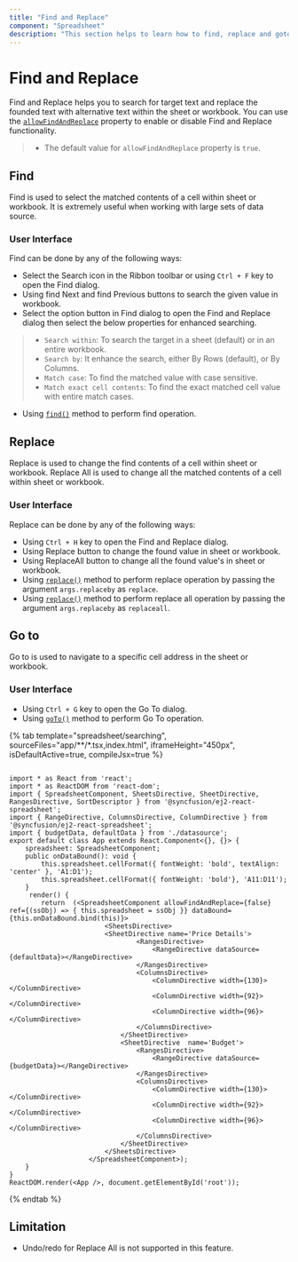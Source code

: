```yaml
---
title: "Find and Replace"
component: "Spreadsheet"
description: "This section helps to learn how to find, replace and goto(navigate to cell) in Spreadsheet control."
---
```


# Find and Replace

Find and Replace helps you to search for target text and replace the founded text with alternative text within the sheet or workbook. You can use the [`allowFindAndReplace`](../api/spreadsheet/#allowFindAndReplace) property to enable or disable Find and Replace functionality.

> * The default value for `allowFindAndReplace` property is `true`.

## Find

Find is used to select the matched contents of a cell within sheet or workbook. It is extremely useful when working with large sets of data source.

### User Interface

Find can be done by any of the following ways:

* Select the Search icon in the Ribbon toolbar or using `Ctrl + F` key to open the Find dialog.
* Using find Next and find Previous buttons to search the given value in workbook.
* Select the option button in Find dialog to open the Find and Replace dialog then select the below          properties for enhanced searching.

> * `Search within`: To search the target in a sheet (default) or in an entire workbook.
> * `Search by`: It enhance the search, either By Rows (default), or By Columns.
> * `Match case`: To find the matched value with case sensitive.
> * `Match exact cell contents`: To find the exact matched cell value with entire match cases.

* Using [`find()`](../api/spreadsheet/#find) method to perform find operation.

## Replace

Replace is used to change the find contents of a cell within sheet or workbook. Replace All is used to change all the matched contents of a cell within sheet or workbook.

### User Interface

Replace can be done by any of the following ways:

* Using `Ctrl + H` key to open the Find and Replace dialog.
* Using Replace button to change the found value in sheet or workbook.
* Using ReplaceAll button to change all the found value's in sheet or workbook.
* Using [`replace()`](../api/spreadsheet/#replace) method to perform replace operation by passing the argument `args.replaceby` as `replace`.
* Using [`replace()`](../api/spreadsheet/#replace) method to perform replace all operation by passing the argument `args.replaceby` as `replaceall`.

## Go to

Go to is used to navigate to a specific cell address in the sheet or workbook.

### User Interface

* Using `Ctrl + G` key to open the Go To dialog.
* Using [`goTo()`](../api/spreadsheet/#goto) method to perform Go To operation.

{% tab template="spreadsheet/searching", sourceFiles="app/**/*.tsx,index.html", iframeHeight="450px", isDefaultActive=true, compileJsx=true %}

```tsx

import * as React from 'react';
import * as ReactDOM from 'react-dom';
import { SpreadsheetComponent, SheetsDirective, SheetDirective, RangesDirective, SortDescriptor } from '@syncfusion/ej2-react-spreadsheet';
import { RangeDirective, ColumnsDirective, ColumnDirective } from '@syncfusion/ej2-react-spreadsheet';
import { budgetData, defaultData } from './datasource';
export default class App extends React.Component<{}, {}> {
    spreadsheet: SpreadsheetComponent;
    public onDataBound(): void {
        this.spreadsheet.cellFormat({ fontWeight: 'bold', textAlign: 'center' }, 'A1:D1');
        this.spreadsheet.cellFormat({ fontWeight: 'bold'}, 'A11:D11');
    }
     render() {
        return  (<SpreadsheetComponent allowFindAndReplace={false} ref={(ssObj) => { this.spreadsheet = ssObj }} dataBound={this.onDataBound.bind(this)}>
                        <SheetsDirective>
                        <SheetDirective name='Price Details'>
                                <RangesDirective>
                                    <RangeDirective dataSource={defaultData}></RangeDirective>
                                </RangesDirective>
                                <ColumnsDirective>
                                    <ColumnDirective width={130}></ColumnDirective>
                                    <ColumnDirective width={92}></ColumnDirective>
                                    <ColumnDirective width={96}></ColumnDirective>
                                </ColumnsDirective>
                            </SheetDirective>
                            <SheetDirective  name='Budget'>
                                <RangesDirective>
                                    <RangeDirective dataSource={budgetData}></RangeDirective>
                                </RangesDirective>
                                <ColumnsDirective>
                                    <ColumnDirective width={130}></ColumnDirective>
                                    <ColumnDirective width={92}></ColumnDirective>
                                    <ColumnDirective width={96}></ColumnDirective>
                                </ColumnsDirective>
                            </SheetDirective>
                        </SheetsDirective>
                    </SpreadsheetComponent>);
    }
}
ReactDOM.render(<App />, document.getElementById('root'));

```

{% endtab %}

## Limitation

* Undo/redo for Replace All is not supported in this feature.
